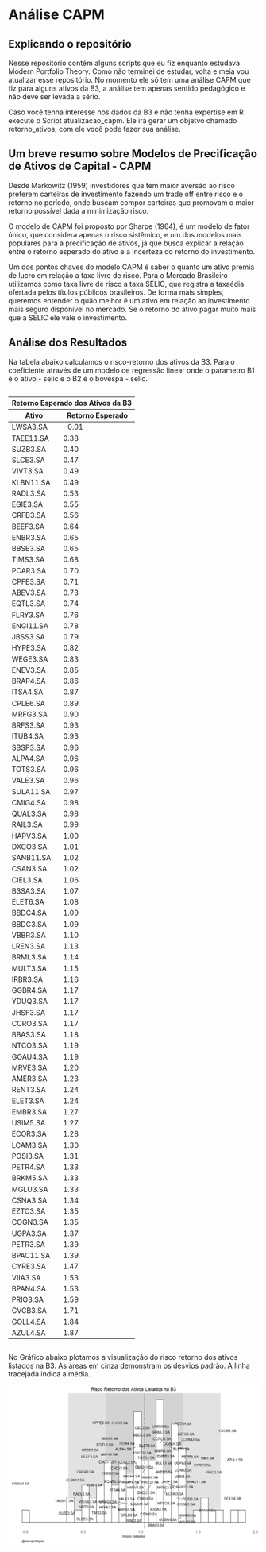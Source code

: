 
<!-- README.md is generated from README.Rmd. Please edit that file -->

# Análise CAPM

<!-- badges: start -->
<!-- badges: end -->

## Explicando o repositório

Nesse repositório contém alguns scripts que eu fiz enquanto estudava
Modern Portfolio Theory. Como não terminei de estudar, volta e meia vou
atualizar esse repositório. No momento ele só tem uma análise CAPM que
fiz para alguns ativos da B3, a análise tem apenas sentido pedagógico e
não deve ser levada a sério.

Caso você tenha interesse nos dados da B3 e não tenha expertise em R
execute o Script atualizacao_capm. Ele irá gerar um objetvo chamado
retorno_ativos, com ele você pode fazer sua análise.

## Um breve resumo sobre Modelos de Precificação de Ativos de Capital - CAPM

Desde Markowitz (1959) investidores que tem maior aversão ao risco
preferem carteiras de investimento fazendo um trade off entre risco e o
retorno no período, onde buscam compor carteiras que promovam o maior
retorno possível dada a minimização risco.

O modelo de CAPM foi proposto por Sharpe (1964), é um modelo de fator
único, que considera apenas o risco sistêmico, e um dos modelos mais
populares para a precificação de ativos, já que busca explicar a relação
entre o retorno esperado do ativo e a incerteza do retorno do
investimento.

Um dos pontos chaves do modelo CAPM é saber o quanto um ativo premia de
lucro em relação a taxa livre de risco. Para o Mercado Brasileiro
utilizamos como taxa livre de risco a taxa SELIC, que registra a
taxaédia ofertada pelos títulos públicos brasileiros. De forma mais
simples, queremos entender o quão melhor é um ativo em relação ao
investimento mais seguro disponível no mercado. Se o retorno do ativo
pagar muito mais que a SELIC ele vale o investimento.

## Análise dos Resultados

Na tabela abaixo calculamos o risco-retorno dos ativos da B3. Para o
coeficiente através de um modelo de regressão linear onde o parametro B1
é o ativo - selic e o B2 é o bovespa - selic.

 

<div id="ahvhpnaixa" style="overflow-x:auto;overflow-y:auto;width:auto;height:auto;">
<style>html {
  font-family: -apple-system, BlinkMacSystemFont, 'Segoe UI', Roboto, Oxygen, Ubuntu, Cantarell, 'Helvetica Neue', 'Fira Sans', 'Droid Sans', Arial, sans-serif;
}

#ahvhpnaixa .gt_table {
  display: table;
  border-collapse: collapse;
  margin-left: auto;
  margin-right: auto;
  color: #333333;
  font-size: 16px;
  font-weight: normal;
  font-style: normal;
  background-color: #FFFFFF;
  width: auto;
  border-top-style: solid;
  border-top-width: 2px;
  border-top-color: #A8A8A8;
  border-right-style: none;
  border-right-width: 2px;
  border-right-color: #D3D3D3;
  border-bottom-style: solid;
  border-bottom-width: 2px;
  border-bottom-color: #A8A8A8;
  border-left-style: none;
  border-left-width: 2px;
  border-left-color: #D3D3D3;
}

#ahvhpnaixa .gt_heading {
  background-color: #FFFFFF;
  text-align: center;
  border-bottom-color: #FFFFFF;
  border-left-style: none;
  border-left-width: 1px;
  border-left-color: #D3D3D3;
  border-right-style: none;
  border-right-width: 1px;
  border-right-color: #D3D3D3;
}

#ahvhpnaixa .gt_title {
  color: #333333;
  font-size: 125%;
  font-weight: initial;
  padding-top: 4px;
  padding-bottom: 4px;
  padding-left: 5px;
  padding-right: 5px;
  border-bottom-color: #FFFFFF;
  border-bottom-width: 0;
}

#ahvhpnaixa .gt_subtitle {
  color: #333333;
  font-size: 85%;
  font-weight: initial;
  padding-top: 0;
  padding-bottom: 6px;
  padding-left: 5px;
  padding-right: 5px;
  border-top-color: #FFFFFF;
  border-top-width: 0;
}

#ahvhpnaixa .gt_bottom_border {
  border-bottom-style: solid;
  border-bottom-width: 2px;
  border-bottom-color: #D3D3D3;
}

#ahvhpnaixa .gt_col_headings {
  border-top-style: solid;
  border-top-width: 2px;
  border-top-color: #D3D3D3;
  border-bottom-style: solid;
  border-bottom-width: 2px;
  border-bottom-color: #D3D3D3;
  border-left-style: none;
  border-left-width: 1px;
  border-left-color: #D3D3D3;
  border-right-style: none;
  border-right-width: 1px;
  border-right-color: #D3D3D3;
}

#ahvhpnaixa .gt_col_heading {
  color: #333333;
  background-color: #FFFFFF;
  font-size: 100%;
  font-weight: normal;
  text-transform: inherit;
  border-left-style: none;
  border-left-width: 1px;
  border-left-color: #D3D3D3;
  border-right-style: none;
  border-right-width: 1px;
  border-right-color: #D3D3D3;
  vertical-align: bottom;
  padding-top: 5px;
  padding-bottom: 6px;
  padding-left: 5px;
  padding-right: 5px;
  overflow-x: hidden;
}

#ahvhpnaixa .gt_column_spanner_outer {
  color: #333333;
  background-color: #FFFFFF;
  font-size: 100%;
  font-weight: normal;
  text-transform: inherit;
  padding-top: 0;
  padding-bottom: 0;
  padding-left: 4px;
  padding-right: 4px;
}

#ahvhpnaixa .gt_column_spanner_outer:first-child {
  padding-left: 0;
}

#ahvhpnaixa .gt_column_spanner_outer:last-child {
  padding-right: 0;
}

#ahvhpnaixa .gt_column_spanner {
  border-bottom-style: solid;
  border-bottom-width: 2px;
  border-bottom-color: #D3D3D3;
  vertical-align: bottom;
  padding-top: 5px;
  padding-bottom: 5px;
  overflow-x: hidden;
  display: inline-block;
  width: 100%;
}

#ahvhpnaixa .gt_group_heading {
  padding-top: 8px;
  padding-bottom: 8px;
  padding-left: 5px;
  padding-right: 5px;
  color: #333333;
  background-color: #FFFFFF;
  font-size: 100%;
  font-weight: initial;
  text-transform: inherit;
  border-top-style: solid;
  border-top-width: 2px;
  border-top-color: #D3D3D3;
  border-bottom-style: solid;
  border-bottom-width: 2px;
  border-bottom-color: #D3D3D3;
  border-left-style: none;
  border-left-width: 1px;
  border-left-color: #D3D3D3;
  border-right-style: none;
  border-right-width: 1px;
  border-right-color: #D3D3D3;
  vertical-align: middle;
}

#ahvhpnaixa .gt_empty_group_heading {
  padding: 0.5px;
  color: #333333;
  background-color: #FFFFFF;
  font-size: 100%;
  font-weight: initial;
  border-top-style: solid;
  border-top-width: 2px;
  border-top-color: #D3D3D3;
  border-bottom-style: solid;
  border-bottom-width: 2px;
  border-bottom-color: #D3D3D3;
  vertical-align: middle;
}

#ahvhpnaixa .gt_from_md > :first-child {
  margin-top: 0;
}

#ahvhpnaixa .gt_from_md > :last-child {
  margin-bottom: 0;
}

#ahvhpnaixa .gt_row {
  padding-top: 8px;
  padding-bottom: 8px;
  padding-left: 5px;
  padding-right: 5px;
  margin: 10px;
  border-top-style: solid;
  border-top-width: 1px;
  border-top-color: #D3D3D3;
  border-left-style: none;
  border-left-width: 1px;
  border-left-color: #D3D3D3;
  border-right-style: none;
  border-right-width: 1px;
  border-right-color: #D3D3D3;
  vertical-align: middle;
  overflow-x: hidden;
}

#ahvhpnaixa .gt_stub {
  color: #333333;
  background-color: #FFFFFF;
  font-size: 100%;
  font-weight: initial;
  text-transform: inherit;
  border-right-style: solid;
  border-right-width: 2px;
  border-right-color: #D3D3D3;
  padding-left: 5px;
  padding-right: 5px;
}

#ahvhpnaixa .gt_stub_row_group {
  color: #333333;
  background-color: #FFFFFF;
  font-size: 100%;
  font-weight: initial;
  text-transform: inherit;
  border-right-style: solid;
  border-right-width: 2px;
  border-right-color: #D3D3D3;
  padding-left: 5px;
  padding-right: 5px;
  vertical-align: top;
}

#ahvhpnaixa .gt_row_group_first td {
  border-top-width: 2px;
}

#ahvhpnaixa .gt_summary_row {
  color: #333333;
  background-color: #FFFFFF;
  text-transform: inherit;
  padding-top: 8px;
  padding-bottom: 8px;
  padding-left: 5px;
  padding-right: 5px;
}

#ahvhpnaixa .gt_first_summary_row {
  border-top-style: solid;
  border-top-color: #D3D3D3;
}

#ahvhpnaixa .gt_first_summary_row.thick {
  border-top-width: 2px;
}

#ahvhpnaixa .gt_last_summary_row {
  padding-top: 8px;
  padding-bottom: 8px;
  padding-left: 5px;
  padding-right: 5px;
  border-bottom-style: solid;
  border-bottom-width: 2px;
  border-bottom-color: #D3D3D3;
}

#ahvhpnaixa .gt_grand_summary_row {
  color: #333333;
  background-color: #FFFFFF;
  text-transform: inherit;
  padding-top: 8px;
  padding-bottom: 8px;
  padding-left: 5px;
  padding-right: 5px;
}

#ahvhpnaixa .gt_first_grand_summary_row {
  padding-top: 8px;
  padding-bottom: 8px;
  padding-left: 5px;
  padding-right: 5px;
  border-top-style: double;
  border-top-width: 6px;
  border-top-color: #D3D3D3;
}

#ahvhpnaixa .gt_striped {
  background-color: rgba(128, 128, 128, 0.05);
}

#ahvhpnaixa .gt_table_body {
  border-top-style: solid;
  border-top-width: 2px;
  border-top-color: #D3D3D3;
  border-bottom-style: solid;
  border-bottom-width: 2px;
  border-bottom-color: #D3D3D3;
}

#ahvhpnaixa .gt_footnotes {
  color: #333333;
  background-color: #FFFFFF;
  border-bottom-style: none;
  border-bottom-width: 2px;
  border-bottom-color: #D3D3D3;
  border-left-style: none;
  border-left-width: 2px;
  border-left-color: #D3D3D3;
  border-right-style: none;
  border-right-width: 2px;
  border-right-color: #D3D3D3;
}

#ahvhpnaixa .gt_footnote {
  margin: 0px;
  font-size: 90%;
  padding-left: 4px;
  padding-right: 4px;
  padding-left: 5px;
  padding-right: 5px;
}

#ahvhpnaixa .gt_sourcenotes {
  color: #333333;
  background-color: #FFFFFF;
  border-bottom-style: none;
  border-bottom-width: 2px;
  border-bottom-color: #D3D3D3;
  border-left-style: none;
  border-left-width: 2px;
  border-left-color: #D3D3D3;
  border-right-style: none;
  border-right-width: 2px;
  border-right-color: #D3D3D3;
}

#ahvhpnaixa .gt_sourcenote {
  font-size: 90%;
  padding-top: 4px;
  padding-bottom: 4px;
  padding-left: 5px;
  padding-right: 5px;
}

#ahvhpnaixa .gt_left {
  text-align: left;
}

#ahvhpnaixa .gt_center {
  text-align: center;
}

#ahvhpnaixa .gt_right {
  text-align: right;
  font-variant-numeric: tabular-nums;
}

#ahvhpnaixa .gt_font_normal {
  font-weight: normal;
}

#ahvhpnaixa .gt_font_bold {
  font-weight: bold;
}

#ahvhpnaixa .gt_font_italic {
  font-style: italic;
}

#ahvhpnaixa .gt_super {
  font-size: 65%;
}

#ahvhpnaixa .gt_two_val_uncert {
  display: inline-block;
  line-height: 1em;
  text-align: right;
  font-size: 60%;
  vertical-align: -0.25em;
  margin-left: 0.1em;
}

#ahvhpnaixa .gt_footnote_marks {
  font-style: italic;
  font-weight: normal;
  font-size: 75%;
  vertical-align: 0.4em;
}

#ahvhpnaixa .gt_asterisk {
  font-size: 100%;
  vertical-align: 0;
}

#ahvhpnaixa .gt_slash_mark {
  font-size: 0.7em;
  line-height: 0.7em;
  vertical-align: 0.15em;
}

#ahvhpnaixa .gt_fraction_numerator {
  font-size: 0.6em;
  line-height: 0.6em;
  vertical-align: 0.45em;
}

#ahvhpnaixa .gt_fraction_denominator {
  font-size: 0.6em;
  line-height: 0.6em;
  vertical-align: -0.05em;
}
</style>
<table class="gt_table">
  <thead class="gt_header">
    <tr>
      <th colspan="2" class="gt_heading gt_title gt_font_normal gt_bottom_border" style>Retorno Esperado dos Ativos da B3</th>
    </tr>
    
  </thead>
  <thead class="gt_col_headings">
    <tr>
      <th class="gt_col_heading gt_columns_bottom_border gt_left" rowspan="1" colspan="1">Ativo</th>
      <th class="gt_col_heading gt_columns_bottom_border gt_right" rowspan="1" colspan="1">Retorno Esperado</th>
    </tr>
  </thead>
  <tbody class="gt_table_body">
    <tr><td class="gt_row gt_left">LWSA3.SA</td>
<td class="gt_row gt_right">&minus;0.01</td></tr>
    <tr><td class="gt_row gt_left">TAEE11.SA</td>
<td class="gt_row gt_right">0.38</td></tr>
    <tr><td class="gt_row gt_left">SUZB3.SA</td>
<td class="gt_row gt_right">0.40</td></tr>
    <tr><td class="gt_row gt_left">SLCE3.SA</td>
<td class="gt_row gt_right">0.47</td></tr>
    <tr><td class="gt_row gt_left">VIVT3.SA</td>
<td class="gt_row gt_right">0.49</td></tr>
    <tr><td class="gt_row gt_left">KLBN11.SA</td>
<td class="gt_row gt_right">0.49</td></tr>
    <tr><td class="gt_row gt_left">RADL3.SA</td>
<td class="gt_row gt_right">0.53</td></tr>
    <tr><td class="gt_row gt_left">EGIE3.SA</td>
<td class="gt_row gt_right">0.55</td></tr>
    <tr><td class="gt_row gt_left">CRFB3.SA</td>
<td class="gt_row gt_right">0.56</td></tr>
    <tr><td class="gt_row gt_left">BEEF3.SA</td>
<td class="gt_row gt_right">0.64</td></tr>
    <tr><td class="gt_row gt_left">ENBR3.SA</td>
<td class="gt_row gt_right">0.65</td></tr>
    <tr><td class="gt_row gt_left">BBSE3.SA</td>
<td class="gt_row gt_right">0.65</td></tr>
    <tr><td class="gt_row gt_left">TIMS3.SA</td>
<td class="gt_row gt_right">0.68</td></tr>
    <tr><td class="gt_row gt_left">PCAR3.SA</td>
<td class="gt_row gt_right">0.70</td></tr>
    <tr><td class="gt_row gt_left">CPFE3.SA</td>
<td class="gt_row gt_right">0.71</td></tr>
    <tr><td class="gt_row gt_left">ABEV3.SA</td>
<td class="gt_row gt_right">0.73</td></tr>
    <tr><td class="gt_row gt_left">EQTL3.SA</td>
<td class="gt_row gt_right">0.74</td></tr>
    <tr><td class="gt_row gt_left">FLRY3.SA</td>
<td class="gt_row gt_right">0.76</td></tr>
    <tr><td class="gt_row gt_left">ENGI11.SA</td>
<td class="gt_row gt_right">0.78</td></tr>
    <tr><td class="gt_row gt_left">JBSS3.SA</td>
<td class="gt_row gt_right">0.79</td></tr>
    <tr><td class="gt_row gt_left">HYPE3.SA</td>
<td class="gt_row gt_right">0.82</td></tr>
    <tr><td class="gt_row gt_left">WEGE3.SA</td>
<td class="gt_row gt_right">0.83</td></tr>
    <tr><td class="gt_row gt_left">ENEV3.SA</td>
<td class="gt_row gt_right">0.85</td></tr>
    <tr><td class="gt_row gt_left">BRAP4.SA</td>
<td class="gt_row gt_right">0.86</td></tr>
    <tr><td class="gt_row gt_left">ITSA4.SA</td>
<td class="gt_row gt_right">0.87</td></tr>
    <tr><td class="gt_row gt_left">CPLE6.SA</td>
<td class="gt_row gt_right">0.89</td></tr>
    <tr><td class="gt_row gt_left">MRFG3.SA</td>
<td class="gt_row gt_right">0.90</td></tr>
    <tr><td class="gt_row gt_left">BRFS3.SA</td>
<td class="gt_row gt_right">0.93</td></tr>
    <tr><td class="gt_row gt_left">ITUB4.SA</td>
<td class="gt_row gt_right">0.93</td></tr>
    <tr><td class="gt_row gt_left">SBSP3.SA</td>
<td class="gt_row gt_right">0.96</td></tr>
    <tr><td class="gt_row gt_left">ALPA4.SA</td>
<td class="gt_row gt_right">0.96</td></tr>
    <tr><td class="gt_row gt_left">TOTS3.SA</td>
<td class="gt_row gt_right">0.96</td></tr>
    <tr><td class="gt_row gt_left">VALE3.SA</td>
<td class="gt_row gt_right">0.96</td></tr>
    <tr><td class="gt_row gt_left">SULA11.SA</td>
<td class="gt_row gt_right">0.97</td></tr>
    <tr><td class="gt_row gt_left">CMIG4.SA</td>
<td class="gt_row gt_right">0.98</td></tr>
    <tr><td class="gt_row gt_left">QUAL3.SA</td>
<td class="gt_row gt_right">0.98</td></tr>
    <tr><td class="gt_row gt_left">RAIL3.SA</td>
<td class="gt_row gt_right">0.99</td></tr>
    <tr><td class="gt_row gt_left">HAPV3.SA</td>
<td class="gt_row gt_right">1.00</td></tr>
    <tr><td class="gt_row gt_left">DXCO3.SA</td>
<td class="gt_row gt_right">1.01</td></tr>
    <tr><td class="gt_row gt_left">SANB11.SA</td>
<td class="gt_row gt_right">1.02</td></tr>
    <tr><td class="gt_row gt_left">CSAN3.SA</td>
<td class="gt_row gt_right">1.02</td></tr>
    <tr><td class="gt_row gt_left">CIEL3.SA</td>
<td class="gt_row gt_right">1.06</td></tr>
    <tr><td class="gt_row gt_left">B3SA3.SA</td>
<td class="gt_row gt_right">1.07</td></tr>
    <tr><td class="gt_row gt_left">ELET6.SA</td>
<td class="gt_row gt_right">1.08</td></tr>
    <tr><td class="gt_row gt_left">BBDC4.SA</td>
<td class="gt_row gt_right">1.09</td></tr>
    <tr><td class="gt_row gt_left">BBDC3.SA</td>
<td class="gt_row gt_right">1.09</td></tr>
    <tr><td class="gt_row gt_left">VBBR3.SA</td>
<td class="gt_row gt_right">1.10</td></tr>
    <tr><td class="gt_row gt_left">LREN3.SA</td>
<td class="gt_row gt_right">1.13</td></tr>
    <tr><td class="gt_row gt_left">BRML3.SA</td>
<td class="gt_row gt_right">1.14</td></tr>
    <tr><td class="gt_row gt_left">MULT3.SA</td>
<td class="gt_row gt_right">1.15</td></tr>
    <tr><td class="gt_row gt_left">IRBR3.SA</td>
<td class="gt_row gt_right">1.16</td></tr>
    <tr><td class="gt_row gt_left">GGBR4.SA</td>
<td class="gt_row gt_right">1.17</td></tr>
    <tr><td class="gt_row gt_left">YDUQ3.SA</td>
<td class="gt_row gt_right">1.17</td></tr>
    <tr><td class="gt_row gt_left">JHSF3.SA</td>
<td class="gt_row gt_right">1.17</td></tr>
    <tr><td class="gt_row gt_left">CCRO3.SA</td>
<td class="gt_row gt_right">1.17</td></tr>
    <tr><td class="gt_row gt_left">BBAS3.SA</td>
<td class="gt_row gt_right">1.18</td></tr>
    <tr><td class="gt_row gt_left">NTCO3.SA</td>
<td class="gt_row gt_right">1.19</td></tr>
    <tr><td class="gt_row gt_left">GOAU4.SA</td>
<td class="gt_row gt_right">1.19</td></tr>
    <tr><td class="gt_row gt_left">MRVE3.SA</td>
<td class="gt_row gt_right">1.20</td></tr>
    <tr><td class="gt_row gt_left">AMER3.SA</td>
<td class="gt_row gt_right">1.23</td></tr>
    <tr><td class="gt_row gt_left">RENT3.SA</td>
<td class="gt_row gt_right">1.24</td></tr>
    <tr><td class="gt_row gt_left">ELET3.SA</td>
<td class="gt_row gt_right">1.24</td></tr>
    <tr><td class="gt_row gt_left">EMBR3.SA</td>
<td class="gt_row gt_right">1.27</td></tr>
    <tr><td class="gt_row gt_left">USIM5.SA</td>
<td class="gt_row gt_right">1.27</td></tr>
    <tr><td class="gt_row gt_left">ECOR3.SA</td>
<td class="gt_row gt_right">1.28</td></tr>
    <tr><td class="gt_row gt_left">LCAM3.SA</td>
<td class="gt_row gt_right">1.30</td></tr>
    <tr><td class="gt_row gt_left">POSI3.SA</td>
<td class="gt_row gt_right">1.31</td></tr>
    <tr><td class="gt_row gt_left">PETR4.SA</td>
<td class="gt_row gt_right">1.33</td></tr>
    <tr><td class="gt_row gt_left">BRKM5.SA</td>
<td class="gt_row gt_right">1.33</td></tr>
    <tr><td class="gt_row gt_left">MGLU3.SA</td>
<td class="gt_row gt_right">1.33</td></tr>
    <tr><td class="gt_row gt_left">CSNA3.SA</td>
<td class="gt_row gt_right">1.34</td></tr>
    <tr><td class="gt_row gt_left">EZTC3.SA</td>
<td class="gt_row gt_right">1.35</td></tr>
    <tr><td class="gt_row gt_left">COGN3.SA</td>
<td class="gt_row gt_right">1.35</td></tr>
    <tr><td class="gt_row gt_left">UGPA3.SA</td>
<td class="gt_row gt_right">1.37</td></tr>
    <tr><td class="gt_row gt_left">PETR3.SA</td>
<td class="gt_row gt_right">1.39</td></tr>
    <tr><td class="gt_row gt_left">BPAC11.SA</td>
<td class="gt_row gt_right">1.39</td></tr>
    <tr><td class="gt_row gt_left">CYRE3.SA</td>
<td class="gt_row gt_right">1.47</td></tr>
    <tr><td class="gt_row gt_left">VIIA3.SA</td>
<td class="gt_row gt_right">1.53</td></tr>
    <tr><td class="gt_row gt_left">BPAN4.SA</td>
<td class="gt_row gt_right">1.53</td></tr>
    <tr><td class="gt_row gt_left">PRIO3.SA</td>
<td class="gt_row gt_right">1.59</td></tr>
    <tr><td class="gt_row gt_left">CVCB3.SA</td>
<td class="gt_row gt_right">1.71</td></tr>
    <tr><td class="gt_row gt_left">GOLL4.SA</td>
<td class="gt_row gt_right">1.84</td></tr>
    <tr><td class="gt_row gt_left">AZUL4.SA</td>
<td class="gt_row gt_right">1.87</td></tr>
  </tbody>
  
  
</table>
</div>

No Gráfico abaixo plotamos a visualização do risco retorno dos ativos
listados na B3. As áreas em cinza demonstram os desvios padrão. A linha
tracejada indica a média.



![](README_files/figure-gfm/unnamed-chunk-4-1.png)<!-- -->
